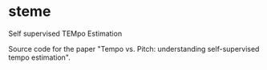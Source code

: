 # steme
Self supervised TEMpo Estimation

Source code for the paper "Tempo vs. Pitch: understanding self-supervised tempo
estimation".
